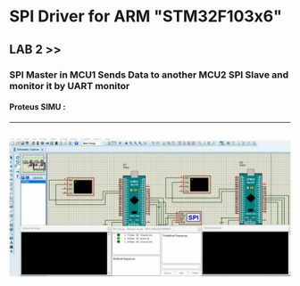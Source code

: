 # SPI Driver for ARM "STM32F103x6"
## LAB 2  >> 
### SPI Master in MCU1 Sends Data to another MCU2 SPI Slave and monitor it by UART monitor
#### Proteus SIMU :
---
![image](https://github.com/AhmedOSAA/Embedded_System_Diploma/blob/main/Unit_8_MCU_Interfacing/Lesson5_SPI_Driver/Lab2/SPI_Driver_Lab2_Simu_GIF.gif)
---
